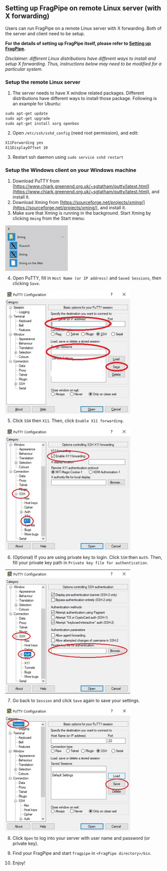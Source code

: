## Setting up FragPipe on remote Linux server (with X forwarding)

Users can run FragPipe on a remote Linux server with X forwarding. Both of the server and client need to be setup.

__For the details of setting up FragPipe itself, please refer to [Setting up FragPipe](https://msfragger.nesvilab.org/tutorial_setup_fragpipe.html).__

*Disclaimer: different Linux distributions have different ways to install and setup X forwarding. Thus, instructions below may need to be modified for a particular system.*

### Setup the remote Linux server
1. The server needs to have X window related packages. Different distributions have different ways to install those package. Following is an example for Ubuntu:
```shell
sudo apt-get update
sudo apt-get upgrade
sudo apt-get install xorg openbox
```
2. Open `/etc/ssh/sshd_config` (need root permission), and edit:
```shell
X11Forwarding yes
X11DisplayOffset 10
```
3. Restart ssh daemon using `sudo service sshd restart`


### Setup the Windows client on your Windows machine
1. Download PuTTY from [https://www.chiark.greenend.org.uk/~sgtatham/putty/latest.html](https://www.chiark.greenend.org.uk/~sgtatham/putty/latest.html), and install it.
2. Download Xming from [https://sourceforge.net/projects/xming/](https://sourceforge.net/projects/xming/), and install it.
3. Make sure that Xming is running in the background. Start Xming by clicking `Xming` from the Start menu:

<img src="https://raw.githubusercontent.com/Nesvilab/MSFragger/master/images/xming.jpg" width="200px" align="middle"/>

4. Open PuTTY, fill in `Host Name (or IP address)` and `Saved Sessions`, then clicking `Save`.

<img src="https://raw.githubusercontent.com/Nesvilab/MSFragger/master/images/putty1.jpg" width="400px" align="middle"/>

5. Click `SSH` then `X11`. Then, click `Enable X11 forwarding`.

<img src="https://raw.githubusercontent.com/Nesvilab/MSFragger/master/images/putty2.jpg" width="400px" align="middle"/>

6. (Optional) If you are using private key to login. Click `SSH` then `Auth`. Then, fill your private key path in `Private key file for authentication`.

<img src="https://raw.githubusercontent.com/Nesvilab/MSFragger/master/images/putty3.jpg" width="400px" align="middle"/>


7. Go back to `Session` and click `Save` again to save your settings.

<img src="https://raw.githubusercontent.com/Nesvilab/MSFragger/master/images/putty4.jpg" width="400px" align="middle"/>

8. Click `Open` to log into your server with user name and password (or private key).

9. Find your FragPipe and start `fragpipe` in `<FragPipe directory>/bin`.

10. Enjoy!

